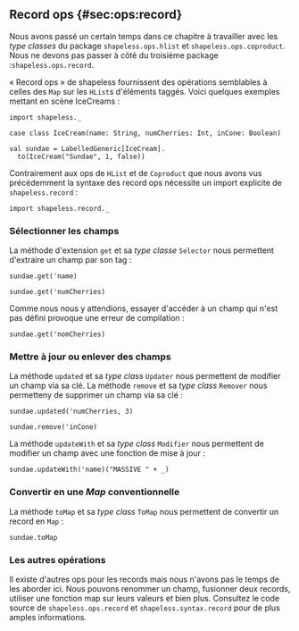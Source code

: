 ## Record ops {#sec:ops:record}

Nous avons passé un certain temps dans ce chapitre
à travailler avec les *type classes* du package
`shapeless.ops.hlist` et `shapeless.ops.coproduct`.
Nous ne devons pas passer à côté du troisième package :`shapeless.ops.record`.

« Record ops » de shapeless fournissent des opérations semblables à celles des `Map`
sur les `HList`s d'éléments taggés.
Voici quelques exemples mettant en scène IceCreams :

```tut:book:silent
import shapeless._

case class IceCream(name: String, numCherries: Int, inCone: Boolean)
```

```tut:book
val sundae = LabelledGeneric[IceCream].
  to(IceCream("Sundae", 1, false))
```

Contrairement aux ops de `HList` et de `Coproduct` que nous avons vus précédemment
la syntaxe des record ops nécessite un import explicite de `shapeless.record` :

```tut:book:silent
import shapeless.record._
```

### Sélectionner les champs

La méthode d'extension `get` et sa *type classe* `Selector`
nous permettent d'extraire un champ par son tag :

```tut:book
sundae.get('name)
```

```tut:book
sundae.get('numCherries)
```

Comme nous nous y attendions, essayer d'accéder à un champ qui n'est pas défini
provoque une erreur de compilation :

```tut:book:fail
sundae.get('nomCherries)
```

### Mettre à jour ou enlever des champs

La méthode `updated` et sa *type class* `Updater` nous permettent de modifier un champ via sa clé.
La méthode `remove` et sa *type class* `Remover` nous permetteny de supprimer un champ via sa clé :

```tut:book
sundae.updated('numCherries, 3)
```

```tut:book
sundae.remove('inCone)
```

La méthode `updateWith` et sa *type class* `Modifier` nous permettent de modifier un champ
avec une fonction de mise à jour :

```tut:book
sundae.updateWith('name)("MASSIVE " + _)
```

### Convertir en une *Map* conventionnelle

La méthode `toMap` et sa *type class* `ToMap`
nous permettent de convertir un record en `Map` :

```tut:book
sundae.toMap
```

### Les autres opérations

Il existe d'autres ops pour les records mais nous n'avons pas le temps de les aborder ici.
Nous pouvons renommer un champ, fusionner deux records, utiliser une fonction map sur leurs valeurs et bien plus.
Consultez le code source de `shapeless.ops.record` et `shapeless.syntax.record` pour de plus amples informations.
